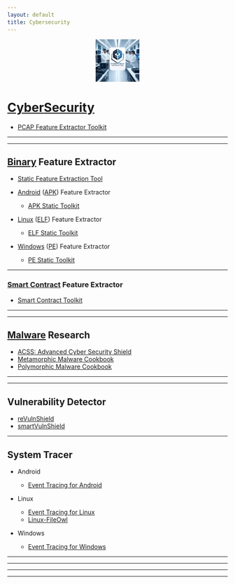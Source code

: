 ```yaml
---
layout: default
title: Cybersecurity
---
```


<p align="center"><a href="https://cyberthreatdefence.com/">
  <img width="20%" src="./assets/ctdl2.jpg" alt="Cyber Threat Defence Lab">
</a></p>


# [Cyber](https://simple.wikipedia.org/wiki/Cybersecurity)[Security](https://en.wikipedia.org/wiki/List_of_cybersecurity_information_technologies)

* [PCAP Feature Extractor Toolkit](https://github.com/cybersecurity-dev/PCAP-Toolkit)

---
---

## [Binary](https://en.wikipedia.org/wiki/Executable) Feature Extractor
* [Static Feature Extraction Tool](https://github.com/cybersecurity-dev/SFET)

* [Android](https://en.wikipedia.org/wiki/Android_version_history) ([APK](https://en.wikipedia.org/wiki/Apk_(file_format))) Feature Extractor
  * [APK Static Toolkit](https://github.com/cybersecurity-dev/APK-Static-Toolkit)

* [Linux](https://en.wikipedia.org/wiki/History_of_Linux) ([ELF](https://en.wikipedia.org/wiki/Executable_and_Linkable_Format)) Feature Extractor
  * [ELF Static Toolkit](https://github.com/cybersecurity-dev/ELF-Static-Toolkit)

* [Windows](https://en.wikipedia.org/wiki/Microsoft_Windows_version_history) ([PE](https://en.wikipedia.org/wiki/Portable_Executable)) Feature Extractor
  * [PE Static Toolkit](https://github.com/cybersecurity-dev/PE-Static-Toolkit)

---

### [Smart Contract](https://en.wikipedia.org/wiki/Smart_contract) Feature Extractor
* [Smart Contract Toolkit](https://github.com/cybersecurity-dev/SmartContract-Toolkit)

---
---

## [Malware](https://en.wikipedia.org/wiki/Malware) Research
* [ACSS: Advanced Cyber Security Shield](https://github.com/cybersecurity-dev/Advanced-Cyber-Security-Shield)
* [Metamorphic Malware Cookbook](https://github.com/cybersecurity-dev/Metamorphic-Malware-Cookbook)
* [Polymorphic Malware Cookbook](https://github.com/cybersecurity-dev/Polymorphic-Malware-Cookbook)

---
---

## Vulnerability Detector
* [reVulnShield](https://github.com/cybersecurity-dev/reVulnShield)
* [smartVulnShield](https://github.com/cybersecurity-dev/smartVulnShield)

---

## System Tracer

* Android 
  * [Event Tracing for Android](https://github.com/cybersecurity-dev/AET)

* Linux
  * [Event Tracing for Linux](https://github.com/cybersecurity-dev/LET)
  * [Linux-FileOwl](https://github.com/cybersecurity-dev/Linux-FileOwl)

* Windows
  * [Event Tracing for Windows](https://github.com/cybersecurity-dev/WET)

---
---
---
---
